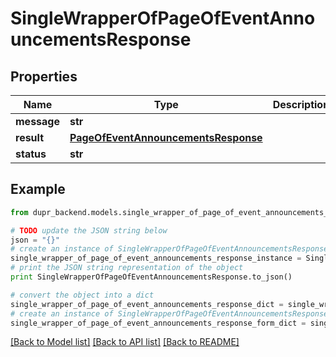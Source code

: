 # SingleWrapperOfPageOfEventAnnouncementsResponse


## Properties
Name | Type | Description | Notes
------------ | ------------- | ------------- | -------------
**message** | **str** |  | [optional] 
**result** | [**PageOfEventAnnouncementsResponse**](PageOfEventAnnouncementsResponse.md) |  | [optional] 
**status** | **str** |  | [optional] 

## Example

```python
from dupr_backend.models.single_wrapper_of_page_of_event_announcements_response import SingleWrapperOfPageOfEventAnnouncementsResponse

# TODO update the JSON string below
json = "{}"
# create an instance of SingleWrapperOfPageOfEventAnnouncementsResponse from a JSON string
single_wrapper_of_page_of_event_announcements_response_instance = SingleWrapperOfPageOfEventAnnouncementsResponse.from_json(json)
# print the JSON string representation of the object
print SingleWrapperOfPageOfEventAnnouncementsResponse.to_json()

# convert the object into a dict
single_wrapper_of_page_of_event_announcements_response_dict = single_wrapper_of_page_of_event_announcements_response_instance.to_dict()
# create an instance of SingleWrapperOfPageOfEventAnnouncementsResponse from a dict
single_wrapper_of_page_of_event_announcements_response_form_dict = single_wrapper_of_page_of_event_announcements_response.from_dict(single_wrapper_of_page_of_event_announcements_response_dict)
```
[[Back to Model list]](../README.md#documentation-for-models) [[Back to API list]](../README.md#documentation-for-api-endpoints) [[Back to README]](../README.md)


